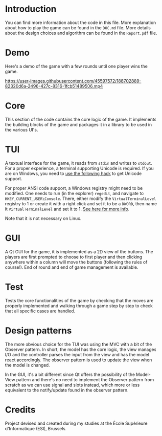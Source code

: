 # Introduction

You can find more information about the code in this file. More explanation
about how to play the game can be found in the `DOC.md` file. More details about
the design choices and algorithm can be found in the `Report.pdf` file.

# Demo

Here's a demo of the game with a few rounds until one player wins the game.



https://user-images.githubusercontent.com/45597572/188702889-82320d6a-2496-427c-8316-1fcb51489506.mp4



# Core
This section of the code contains the core logic of the game. It implements the
building blocks of the game and packages it in a library to be used in the
various UI's.
# TUI
A textual interface for the game, it reads from `stdin` and writes to
`stdout`. For a proper experience, a terminal supporting Unicode is required. If
you are on Windows, you need to [use the following
hack](https://stackoverflow.com/questions/57131654/using-utf-8-encoding-chcp-65001-in-command-prompt-windows-powershell-window/57134096#57134096)
to get Unicode support.

For proper ANSI code support, a Windows registry might need to be modified. One needs
to run (in the explorer) `regedit`, and navigate to
`HKEY_CURRENT_USER\Console`. There, either modify the `VirtualTerminalLevel`
registry to 1 or create it with a right click and set it to be a `DWORD`, then
name it `VirtualTerminalLevel` and set it to 1. [See here for more
info](https://ss64.com/nt/syntax-ansi.html).

Note that it is not necessary on Linux.
# GUI
A Qt GUI for the game, it is implemented as a 2D view of the buttons. The
players are first prompted to choose to first player and then clicking anywhere
within a column will move the buttons (following the rules of course!). End of
round and end of game management is available.
# Test
Tests the core functionalities of the game by checking that the moves are
properly implemented and walking through a game step by step to check that all
specific cases are handled.
# Design patterns

The more obvious choice for the TUI was using the MVC with a bit of the Observer
pattern. In short, the model has the core logic, the view manages I/O and the
controller parses the input from the view and has the model react
accordingly. The observer pattern is used to update the view when the model is
changed.

In the GUI, it's a bit different since Qt offers the possibility of the
Model-View pattern and there's no need to implement the Observer pattern from
scratch as we can use signal and slots instead, which more or less equivalent to
the notify/update found in the observer pattern.

# Credits

Project devised and created during my studies at the École Supérieure d'Informatique (ESI), Brussels.
